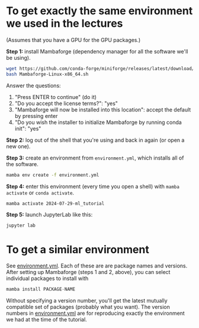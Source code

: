 # To get exactly the same environment we used in the lectures

(Assumes that you have a GPU for the GPU packages.)

**Step 1:** install Mambaforge (dependency manager for all the software we'll be using).

```bash
wget https://github.com/conda-forge/miniforge/releases/latest/download/Mambaforge-Linux-x86_64.sh
bash Mambaforge-Linux-x86_64.sh
```

Answer the questions:

  1. "Press ENTER to continue" (do it)
  2. "Do you accept the license terms?": "yes"
  3. "Mambaforge will now be installed into this location": accept the default by pressing enter
  4. "Do you wish the installer to initialize Mambaforge by running conda init": "yes"

**Step 2:** log out of the shell that you're using and back in again (or open a new one).

**Step 3:** create an environment from `environment.yml`, which installs all of the software.

```bash
mamba env create -f environment.yml
```
**Step 4:** enter this environment (every time you open a shell) with `mamba activate` or `conda activate`.

```bash
mamba activate 2024-07-29-ml_tutorial
```

**Step 5:** launch JupyterLab like this:

```bash
jupyter lab
```

# To get a similar environment

See [environment.yml](environment.yml). Each of these are are package names and versions. After setting up Mambaforge (steps 1 and 2, above), you can select individual packages to install with

```python
mamba install PACKAGE-NAME
```

Without specifying a version number, you'll get the latest mutually compatible set of packages (probably what you want). The version numbers in [environment.yml](environment.yml) are for reproducing exactly the environment we had at the time of the tutorial.
